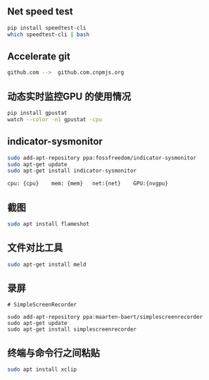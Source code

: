 ## Net speed test

```bash
pip install speedtest-cli
which speedtest-cli | bash 
```

## Accelerate git

```bash
github.com -->  github.com.cnpmjs.org
```

## 动态实时监控GPU 的使用情况

```bash
pip install gpustat
watch --color -n1 gpustat -cpu
```

## indicator-sysmonitor

```bash
sudo add-apt-repository ppa:fossfreedom/indicator-sysmonitor  
sudo apt-get update  
sudo apt-get install indicator-sysmonitor 

cpu: {cpu}    mem: {mem}   net:{net}    GPU:{nvgpu}
```

## 截图

```bash
sudo apt install flameshot
```

## 文件对比工具

```bash
sudo apt-get install meld
```

## 录屏

```
# SimpleScreenRecorder

sudo add-apt-repository ppa:maarten-baert/simplescreenrecorder
sudo apt-get update
sudo apt-get install simplescreenrecorder
```

## 终端与命令行之间粘贴

```bash
sudo apt install xclip
```
